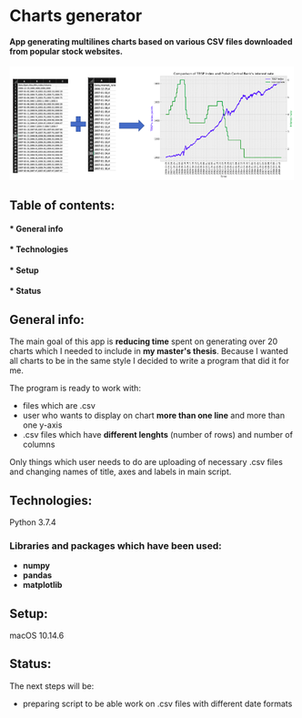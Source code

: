 # Charts generator 
#### App generating multilines charts based on various CSV files downloaded from popular stock websites.

<img src="readme_images/image1_for_github.png" width="500">

## Table of contents:
#### * General info
#### * Technologies 
#### * Setup
#### * Status

## **General info**:
The main goal of this app is **reducing time** spent on generating over 20 charts which I needed to include in **my master's thesis**. 
Because I wanted all charts to be in the same style I decided to write a program that did it for me.

The program is ready to work with:
* files which are .csv 
* user who wants to display on chart **more than one line** and more than one y-axis
* .csv files which have **different lenghts** (number of rows) and number of columns

Only things which user needs to do are uploading of necessary .csv files and changing names of title, axes and labels in main script.
     
## **Technologies**:
Python 3.7.4

### Libraries and packages which have been used:
 - **numpy**
 - **pandas**
 - **matplotlib**
 
 
 ## **Setup**:
 macOS 10.14.6
 


## **Status**:

The next steps will be:
* preparing script to be able work on .csv files with different date formats

